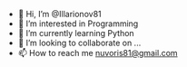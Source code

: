 - 👋 Hi, I’m @Illarionov81
- 👀 I’m interested in Programming
- 🌱 I’m currently learning Python
- 💞️ I’m looking to collaborate on ...
- 📫 How to reach me nuvoris81@gmail.com

<!---
Illarionov81/Illarionov81 is a ✨ special ✨ repository because its `README.md` (this file) appears on your GitHub profile.
You can click the Preview link to take a look at your changes.
--->
